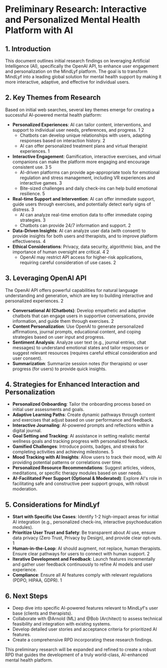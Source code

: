 # Preliminary Research: Interactive and Personalized Mental Health Platform with AI

## 1. Introduction

This document outlines initial research findings on leveraging Artificial Intelligence (AI), specifically the OpenAI API, to enhance user engagement and personalization on the MindLyf platform. The goal is to transform MindLyf into a leading global solution for mental health support by making it more interactive, adaptive, and effective for individual users.

## 2. Key Themes from Research

Based on initial web searches, several key themes emerge for creating a successful AI-powered mental health platform:

*   **Personalized Experiences**: AI can tailor content, interventions, and support to individual user needs, preferences, and progress. <mcreference link="https://www.sciencedirect.com/science/article/pii/S2949916X24000525" index="1">1</mcreference> <mcreference link="https://topflightapps.com/ideas/build-mental-health-chatbot/" index="2">2</mcreference>
    *   Chatbots can develop unique relationships with users, adapting responses based on interaction history. <mcreference link="https://topflightapps.com/ideas/build-mental-health-chatbot/" index="2">2</mcreference>
    *   AI can offer personalized treatment plans and virtual therapist experiences. <mcreference link="https://www.sciencedirect.com/science/article/pii/S2949916X24000525" index="1">1</mcreference>
*   **Interactive Engagement**: Gamification, interactive exercises, and virtual companions can make the platform more engaging and encourage consistent use. <mcreference link="https://pmc.ncbi.nlm.nih.gov/articles/PMC10982476/" index="3">3</mcreference> <mcreference link="https://standtogether.org/stories/health-care/ai-for-mental-health-meet-the-personalized-wellness-toolkit-app" index="5">5</mcreference>
    *   AI-driven platforms can provide age-appropriate tools for emotional regulation and stress management, including VR experiences and interactive games. <mcreference link="https://pmc.ncbi.nlm.nih.gov/articles/PMC10982476/" index="3">3</mcreference>
    *   Bite-sized challenges and daily check-ins can help build emotional resilience. <mcreference link="https://standtogether.org/stories/health-care/ai-for-mental-health-meet-the-personalized-wellness-toolkit-app" index="5">5</mcreference>
*   **Real-time Support and Intervention**: AI can offer immediate support, guide users through exercises, and potentially detect early signs of distress. <mcreference link="https://pmc.ncbi.nlm.nih.gov/articles/PMC10982476/" index="3">3</mcreference>
    *   AI can analyze real-time emotion data to offer immediate coping strategies. <mcreference link="https://pmc.ncbi.nlm.nih.gov/articles/PMC10982476/" index="3">3</mcreference>
    *   Chatbots can provide 24/7 information and support. <mcreference link="https://topflightapps.com/ideas/build-mental-health-chatbot/" index="2">2</mcreference>
*   **Data-Driven Insights**: AI can analyze user data (with consent) to provide insights for both users and therapists, and to improve platform effectiveness. <mcreference link="https://www.apa.org/practice/artificial-intelligence-mental-health-care" index="4">4</mcreference>
*   **Ethical Considerations**: Privacy, data security, algorithmic bias, and the importance of human oversight are critical. <mcreference link="https://www.apa.org/practice/artificial-intelligence-mental-health-care" index="4">4</mcreference> <mcreference link="https://topflightapps.com/ideas/build-mental-health-chatbot/" index="2">2</mcreference>
    *   OpenAI may restrict API access for higher-risk applications, requiring careful consideration of use cases. <mcreference link="https://topflightapps.com/ideas/build-mental-health-chatbot/" index="2">2</mcreference>

## 3. Leveraging OpenAI API

The OpenAI API offers powerful capabilities for natural language understanding and generation, which are key to building interactive and personalized experiences. <mcreference link="https://topflightapps.com/ideas/build-mental-health-chatbot/" index="2">2</mcreference>

*   **Conversational AI (Chatbots)**: Develop empathetic and adaptive chatbots that can engage users in supportive conversations, provide information, and guide them through exercises. <mcreference link="https://topflightapps.com/ideas/build-mental-health-chatbot/" index="2">2</mcreference>
*   **Content Personalization**: Use OpenAI to generate personalized affirmations, journal prompts, educational content, and coping strategies based on user input and progress.
*   **Sentiment Analysis**: Analyze user text (e.g., journal entries, chat messages) to understand emotional states and tailor responses or suggest relevant resources (requires careful ethical consideration and user consent).
*   **Summarization**: Summarize session notes (for therapists) or user progress (for users) to provide quick insights.

## 4. Strategies for Enhanced Interaction and Personalization

*   **Personalized Onboarding**: Tailor the onboarding process based on initial user assessments and goals.
*   **Adaptive Learning Paths**: Create dynamic pathways through content and exercises that adjust based on user performance and feedback.
*   **Interactive Journaling**: AI-powered prompts and reflections within a digital journal.
*   **Goal Setting and Tracking**: AI assistance in setting realistic mental wellness goals and tracking progress with personalized feedback.
*   **Gamified Challenges**: Introduce points, badges, and streaks for completing activities and achieving milestones. <mcreference link="https://standtogether.org/stories/health-care/ai-for-mental-health-meet-the-personalized-wellness-toolkit-app" index="5">5</mcreference>
*   **Mood Tracking with AI Insights**: Allow users to track their mood, with AI providing potential patterns or correlations over time.
*   **Personalized Resource Recommendations**: Suggest articles, videos, meditations, or specific therapy modules based on user needs.
*   **AI-Facilitated Peer Support (Optional & Moderated)**: Explore AI's role in facilitating safe and constructive peer support groups, with robust moderation.

## 5. Considerations for MindLyf

*   **Start with Specific Use Cases**: Identify 1-2 high-impact areas for initial AI integration (e.g., personalized check-ins, interactive psychoeducation modules).
*   **Prioritize User Trust and Safety**: Be transparent about AI use, ensure data privacy (Zero Trust, Privacy by Design), and provide clear opt-outs. <mcreference link="https://www.sciencedirect.com/science/article/pii/S2949916X24000525" index="1">1</mcreference>
*   **Human-in-the-Loop**: AI should augment, not replace, human therapists. Ensure clear pathways for users to connect with human support. <mcreference link="https://topflightapps.com/ideas/build-mental-health-chatbot/" index="2">2</mcreference>
*   **Iterative Development and Feedback**: Launch features incrementally and gather user feedback continuously to refine AI models and user experience.
*   **Compliance**: Ensure all AI features comply with relevant regulations (PDPO, HIPAA, GDPR). <mcreference link="https://www.sciencedirect.com/science/article/pii/S2949916X24000525" index="1">1</mcreference>

## 6. Next Steps

*   Deep dive into specific AI-powered features relevant to MindLyf's user base (clients and therapists).
*   Collaborate with @Arnold (ML) and @Bob (Architect) to assess technical feasibility and integration with existing systems.
*   Develop detailed user stories and acceptance criteria for prioritized AI features.
*   Create a comprehensive RPD incorporating these research findings.

This preliminary research will be expanded and refined to create a robust RPD that guides the development of a truly world-class, AI-enhanced mental health platform.